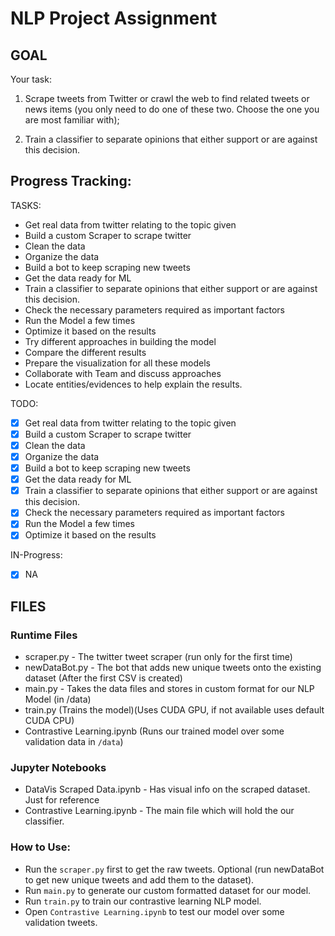 # NLP Project Assignment

## GOAL
Your task:

1.  Scrape tweets from Twitter or crawl the web to find related tweets or news items (you only need to do one of these two. Choose the one you are most familiar with);
    
2.  Train a classifier to separate opinions that either support or are against this decision.
## Progress Tracking: 
TASKS:
- Get real data from twitter relating to the topic given
- Build a custom Scraper to scrape twitter
- Clean the data 
- Organize the data 
- Build a bot to keep scraping new tweets 
- Get the data ready for ML 
- Train a classifier to separate opinions that either support or are against this decision.
- Check the necessary parameters required as important factors
- Run the Model a few times 
- Optimize it based on the results 
- Try different approaches in building the model 
- Compare the different results 
- Prepare the visualization for all these models
- Collaborate with Team and discuss approaches
- Locate entities/evidences to help explain the results.

TODO:
- [x] Get real data from twitter relating to the topic given
- [x] Build a custom Scraper to scrape twitter
- [x] Clean the data 
- [x] Organize the data 
- [x] Build a bot to keep scraping new tweets 
- [x] Get the data ready for ML 
- [x] Train a classifier to separate opinions that either support or are against this decision.
- [x] Check the necessary parameters required as important factors
- [x] Run the Model a few times 
- [x] Optimize it based on the results 
 
IN-Progress:
- [x] NA

## FILES

### Runtime Files
- scraper.py - The twitter tweet scraper (run only for the first time)
- newDataBot.py - The bot that adds new unique tweets onto the existing dataset (After the first CSV is created)
- main.py - Takes the data files and stores in custom format for our NLP Model (in /data)
- train.py (Trains the model)(Uses CUDA GPU, if not available uses default CUDA CPU)
- Contrastive Learning.ipynb (Runs our trained model over some validation data in `/data`)


### Jupyter Notebooks
- DataVis Scraped Data.ipynb - Has visual info on the scraped dataset. Just for reference
- Contrastive Learning.ipynb -  The main file which will hold the our classifier.  

### How to Use:
 - Run the `scraper.py` first to get the raw tweets.
 Optional (run newDataBot to get new unique tweets and add them to the dataset).
 - Run `main.py` to generate our custom formatted dataset for our model.
 - Run `train.py` to train our contrastive learning NLP model.
 - Open `Contrastive Learning.ipynb` to test our model over some validation tweets.



